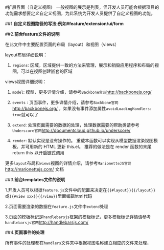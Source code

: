 #扩展界面（自定义视图）
一般视图的展示是列表，但开发人员可能会根据项目的功能需求想要定义自定义视图，为此系统为开发人员提供了自定义视图的功能。

##1.**自定义视图路径的写法:例如#feature/extension/ui/form**

##2.**前台feature文件的说明**

在此文件中主要配置页面的布局（layout）和视图（views）

layout布局详细说明：

1. `regions`: 区域，区域提供一致的方法来管理，展示和销毁应用程序和布局的视图，可以在视图创建嵌套的区域

views视图详细说明：
1. `model`:  模型，更多详情介绍，请参考`Backbone官网`http://backbonejs.org/

2. `events` :  页面事件，更多详情介绍，请参考`Backbone官网`http://backbonejs.org/ ，如果没有事件添加属性`avoidLoadingHandlers: true`就可以了

3. `extend`:  处理页面需要的数据的处理，处理数据需要的帮助类请参考`Underscore官网`http://documentcloud.github.io/underscore/

4. `render`: 默认实现是没有操作的。 重载本函数可以实现从模型数据渲染视图模板，并可用新的 HTML 更新 this.el。 推荐的做法是在 render 函数的末尾 return this 以开启链式调用

更多`layout`布局和`views`视图的详情介绍，请参考`MarionetteJS官网`http://marionettejs.com/ 文档

##3.**前台templates文件的说明**

1.开发人员可以根据`feature.js`文件中的配置来决定在`{{#layout}}{{/layout}}`或`{{#view xxx}}{{/view}}`里面编辑html代码

2.页面需要渲染的数据在`feature.js`文件中`extend`处理

3.页面的模板标记是`handlebarsjs`框架的模板标记，更多模板标记详情请参考`handlebarsjs官网`http://handlebarsjs.com/

##4.**页面事件的处理**

所有事件的处理都在`handlers`文件夹中根据视图名称建立相应的文件来处理，





